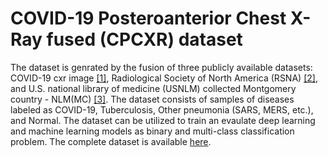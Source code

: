 # COVID-19 Posteroanterior Chest X-Ray fused (CPCXR) dataset
The dataset is genrated by the fusion of three publicly available datasets: COVID-19 cxr image [[1]](https://github.com/ieee8023/covid-chestxray-dataset), Radiological Society of North America (RSNA) [[2]](https://www.kaggle.com/c/rsna-pneumonia-detection-challenge), and U.S.  national  library  of  medicine  (USNLM) collected  Montgomery  country - NLM(MC) [[3]](https://lhncbc.nlm.nih.gov/publication/pub9931). The dataset consists of samples of diseases labeled as COVID-19, Tuberculosis, Other pneumonia (SARS, MERS, etc.), and Normal.
The dataset can be utilized to train an evaulate deep learning and machine learning models as binary and multi-class classification problem.
The complete dataset is available [here](https://drive.google.com/file/d/1nwCNWlicaXHABMWMB8icsvCfsuafV-HS/view?usp=sharing).
